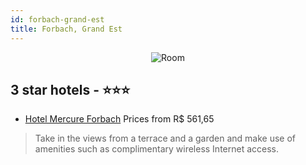 ```yaml
---
id: forbach-grand-est
title: Forbach, Grand Est
---
```


<center><img src="https://i.travelapi.com/hotels/1000000/20000/12000/11925/aa2ed70c_b.jpg" alt="Room" /></center>


##  3 star hotels - ⭐️⭐️⭐️

-    [Hotel Mercure Forbach](https://us.hurb.com/hotels/forbach/hotel-mercure-forbach-JNP-JP291645?cmp=18055) Prices from R$ 561,65
   > Take in the views from a terrace and a garden and make use of amenities such as complimentary wireless Internet access.
